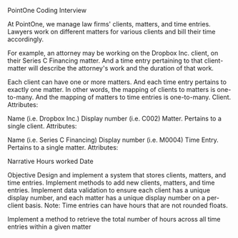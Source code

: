 PointOne Coding Interview

At PointOne, we manage law firms' clients, matters, and time entries. Lawyers work on different matters for various clients and bill their time accordingly.

For example, an attorney may be working on the Dropbox Inc. client, on their Series C Financing matter. And a time entry pertaining to that client-matter will describe the attorney's work and the duration of that work.

Each client can have one or more matters. And each time entry pertains to exactly one matter. In other words, the mapping of clients to matters is one-to-many. And the mapping of matters to time entries is one-to-many.
Client. Attributes:

Name (i.e. Dropbox Inc.)
Display number (i.e. C002)
Matter. Pertains to a single client. Attributes:

Name (i.e. Series C Financing)
Display number (i.e. M0004)
Time Entry. Pertains to a single matter. Attributes:

Narrative
Hours worked
Date


Objective
Design and implement a system that stores clients, matters, and time entries.
Implement methods to add new clients, matters, and time entries. Implement data validation to ensure each client has a unique display number, and each matter has a unique display number on a per-client basis. Note: Time entries can have hours that are not rounded floats.

Implement a method to retrieve the total number of hours across all time entries within a given matter